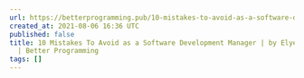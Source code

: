 ```yaml
---
url: https://betterprogramming.pub/10-mistakes-to-avoid-as-a-software-development-manager-84bdf645ed7c
created_at: 2021-08-06 16:36 UTC
published: false
title: 10 Mistakes To Avoid as a Software Development Manager | by Elye | Aug, 2021
  | Better Programming
tags: []
---
```



